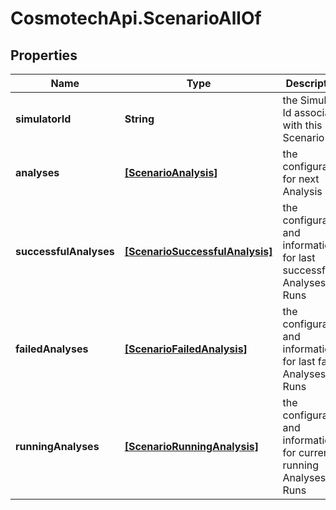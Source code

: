 # CosmotechApi.ScenarioAllOf

## Properties

Name | Type | Description | Notes
------------ | ------------- | ------------- | -------------
**simulatorId** | **String** | the Simulator Id associated with this Scenario | [optional] [readonly] 
**analyses** | [**[ScenarioAnalysis]**](ScenarioAnalysis.md) | the configuration for next Analysis | [optional] 
**successfulAnalyses** | [**[ScenarioSuccessfulAnalysis]**](ScenarioSuccessfulAnalysis.md) | the configuration and information for last successful Analyses Runs | [optional] [readonly] 
**failedAnalyses** | [**[ScenarioFailedAnalysis]**](ScenarioFailedAnalysis.md) | the configuration and information for last failed Analyses Runs | [optional] [readonly] 
**runningAnalyses** | [**[ScenarioRunningAnalysis]**](ScenarioRunningAnalysis.md) | the configuration and information for currently running Analyses Runs | [optional] [readonly] 



